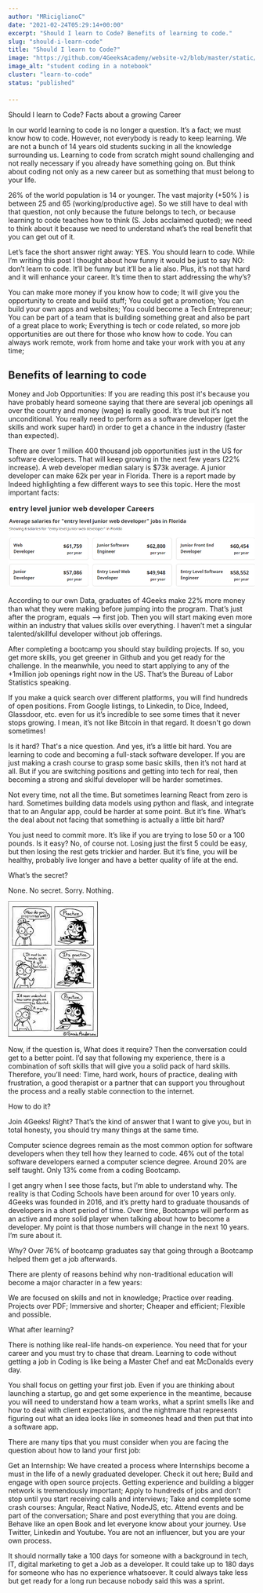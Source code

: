 ```yaml
---
author: "MRiciglianoC"
date: "2021-02-24T05:29:14+00:00"
excerpt: "Should I learn to Code? Benefits of learning to code."
slug: "should-i-learn-code"
title: "Should I learn to Code?"
image: "https://github.com/4GeeksAcademy/website-v2/blob/master/static/images/blog/student-coding.jpg"
image_alt: "student coding in a notebook"
cluster: "learn-to-code"
status: "published"

---
```


Should I learn to Code? 
Facts about a growing Career

In our world learning to code is no longer a question. It’s a fact; we must know how to code. However, not everybody is ready to keep learning. We are not a bunch of 14 years old students sucking in all the knowledge surrounding us. Learning to code from scratch might sound challenging and not really necessary if you already have something going on. But think about coding not only as a new career but as something that must belong to your life.

26% of the world population is 14 or younger. The vast majority (+50% ) is between 25 and 65 (working/productive age).  So we still have to deal with that question, not only because the future belongs to tech, or because learning to code teaches how to think (S. Jobs acclaimed quoted); we need to think about it because we need to understand what’s the real benefit that you can get out of it. 

Let’s face the short answer right away: YES. You should learn to code. While I’m writing this post I thought about how funny it would be just to say NO: don’t learn to code. It’ll be funny but it’ll be a lie also. Plus, it’s not that hard and it will enhance your career. It’s time then to start addressing the why’s? 

You can make more money if you know how to code;
It will give you the opportunity to create and build stuff;
You could get a promotion;
You can build your own apps and websites;
You could become a Tech Entrepreneur;
You can be part of a team that is building something great and also be part of a great place to work;
Everything is tech or code related, so more job opportunities are out there for those who know how to code.
You can always work remote, work from home and take your work with you at any time;

## Benefits of learning to code
Money and Job Opportunities: If you are reading this post it's because you have probably heard someone saying that there are several job openings all over the country and money (wage) is really good. It’s true but it’s not unconditional. You really need to perform as a software developer (get the skills and work super hard) in order to get a chance in the industry (faster than expected). 

There are over 1 million 400 thousand job opportunities just in the US for software developers. That will keep growing in the next few years (22% increase). A web developer median salary is $73k average. A junior developer can make 62k per year in Florida. There is a report made by Indeed highlighting a few different ways to see this topic. Here the most important facts:

![entry level junior developer salaries in florida](https://github.com/4GeeksAcademy/website-v2/blob/master/static/images/blog/average-salaries.png)

According to our own Data, graduates of 4Geeks make 22% more money than what they were making before jumping into the program. That’s just after the program, equals --> first job. Then you will start making even more within an industry that values skills over everything. I haven’t met a singular talented/skillful developer without job offerings.  

After completing a bootcamp you should stay building projects. If so, you get more skills, you get greener in Github and you get ready for the challenge. In the meanwhile, you need to start applying to any of the +1million job openings right now in the US. That’s the Bureau of Labor Statistics speaking. 

If you make a quick search over different platforms, you will find hundreds of open positions. From Google listings, to Linkedin, to Dice, Indeed, Glassdoor, etc. even for us it’s incredible to see some times that it never stops growing. I mean, it’s not like Bitcoin in that regard. It doesn't go down sometimes!

Is it hard?
That's a nice question. And yes, it’s a little bit hard. You are learning to code and becoming a full-stack software developer. If you are just making a crash course to grasp some basic skills, then it’s not hard at all. But if you are switching positions and getting into tech for real, then becoming a strong and skilful developer will be harder sometimes. 

Not every time, not all the time. But sometimes learning React from zero is hard. Sometimes building data models using python and flask, and integrate that to an Angular app, could be harder at some point. But it’s fine. What’s the deal about not facing that something is actually a little bit hard? 

You just need to commit more. It’s like if you are trying to lose 50 or a 100 pounds. Is it easy? No, of course not. Losing just the first 5 could be easy, but then losing the rest gets trickier and harder. But it’s fine, you will be healthy, probably live longer and have a better quality of life at the end. 

What’s the secret?

None. No secret. Sorry. Nothing.

![coding meme](https://github.com/4GeeksAcademy/website-v2/blob/master/static/images/blog/coding-meme.jpeg)

Now, if the question is, What does it require? Then the conversation could get to a better point. I’d say that following my experience, there is a combination of soft skills that will give you a solid pack of hard skills. Therefore, you’ll need: Time, hard work, hours of practice, dealing with frustration, a good therapist or a partner that can support you throughout the process and a really stable connection to the internet.

How to do it?

Join 4Geeks! Right? That’s the kind of answer that I want to give you, but in total honesty, you should try many things at the same time. 

Computer science degrees remain as the most common option for software developers when they tell how they learned to code.  46% out of the total software developers earned a computer science degree. Around 20% are self taught. Only 13% come from a coding Bootcamp. 

I get angry when I see those facts, but I’m able to understand why. The reality is that Coding Schools have been around for over 10 years only. 4Geeks was founded in 2016, and it’s pretty hard to graduate thousands of developers in a short period of time. Over time, Bootcamps will perform as an active and more solid player when talking about how to become a developer. My point is that those numbers will change in the next 10 years. I’m sure about it. 

Why? Over 76% of bootcamp graduates say that going through a Bootcamp helped them get a job afterwards. 

There are plenty of reasons behind why non-traditional education will become a major character in a few years: 

We are focused on skills and not in knowledge;
Practice over reading. Projects over PDF;
Immersive and shorter;
Cheaper and efficient;
Flexible and possible.

What after learning?

There is nothing like real-life hands-on experience. You need that for your career and you must try to chase that dream. Learning to code without getting a job in Coding is like being a Master Chef and eat McDonalds every day. 

You shall focus on getting your first job. Even if you are thinking about launching a startup, go and get some experience in the meantime, because you will need to understand how a team works, what a sprint smells like and how to deal with client expectations, and the nightmare that represents figuring out what an idea looks like in someones head and then put that into a software app. 

There are many tips that you must consider when you are facing the question about how to land your first job:

Get an Internship: We have created a process where Internships become a must in the life of a newly graduated developer. Check it out here;
Build and engage with open source projects. Getting experience and building a bigger  network is tremendously important;
Apply to hundreds of jobs and don’t stop until you start receiving calls and interviews;
Take and complete some crash courses: Angular, React Native, NodeJS, etc.
Attend events and be part of the conversation;
Share and post everything that you are doing. Behave like an open Book and let everyone know about your journey. Use Twitter, Linkedin and Youtube. You are not an influencer, but you are your own process.

It should normally take a 100 days for someone with a background in tech, IT, digital marketing to get a Job as a developer. It could take up to 180 days for someone who has no experience whatsoever. It could always take less but get ready for a long run because nobody said this was a sprint. 


